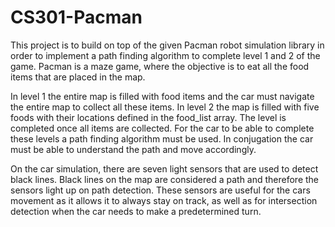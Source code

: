 # CS301-Pacman
This project is to build on top of the given Pacman robot simulation library in order to implement a path finding algorithm to complete level 1 and 2 of the game. Pacman is a maze game, where the objective is to eat all the food items that are placed in the map.

In level 1 the entire map is filled with food items and the car must navigate the entire map to collect all these items. In level 2 the map is filled with five foods with their locations defined in the food_list array. The level is completed once all items are collected. For the car to be able to complete these levels a path finding algorithm must be used. In conjugation the car must be able to understand the path and move accordingly.

On the car simulation, there are seven light sensors that are used to detect black lines. Black lines on the map are considered a path and therefore the sensors light up on path detection. These sensors are useful for the cars movement as it allows it to always stay on track, as well as for intersection detection when the car needs to make a predetermined turn.
